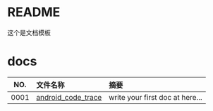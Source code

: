 # README

这个是文档模板

# docs

NO.  |文件名称|摘要
:---:|:--|:--
0001 | [android_code_trace](docs/0001_android_code_trace.md) | write your first doc at here...
